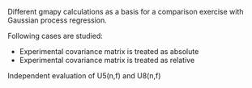 Different gmapy calculations as a basis
for a comparison exercise with Gaussian process regression.

Following cases are studied:

- Experimental covariance matrix is treated as absolute
- Experimental covariance matrix is treated as relative 

Independent evaluation of U5(n,f) and U8(n,f)

